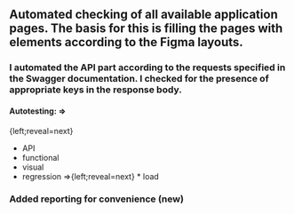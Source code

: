 ## Automated checking of all available application pages. The basis for this is filling the pages with elements according to the Figma layouts.
### I automated the API part according to the requests specified in the Swagger documentation. I checked for the presence of appropriate keys in the response body.

#### Autotesting: =>
{left;reveal=next}
* API 
* functional
* visual
* regression
=>{left;reveal=next} * load

### Added reporting for convenience (new)


